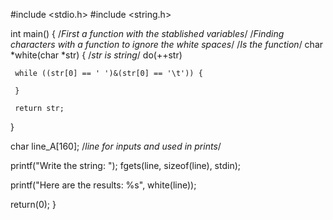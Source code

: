 #include <stdio.h>
#include <string.h>


int main() {
/*First a function with the stablished variables*/
/*Finding  characters with a function to ignore the white spaces*/
/*Is the function*/
char *white(char *str) {
/*str is string*/ 
     do(++str)

     while ((str[0] == ' ')&(str[0] == '\t')) {
               
     }

     return str;
}

char line_A[160]; /*line for inputs and used in prints*/

printf("Write the string: ");
fgets(line, sizeof(line), stdin);

printf("Here are the results: %s", white(line));

return(0);
}
